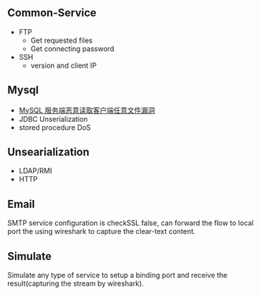 ## Common-Service
- FTP
  - Get requested files
  - Get connecting password
- SSH
  - version and client IP

## Mysql
- [MySQL 服务端恶意读取客户端任意文件漏洞](https://cloud.tencent.com/developer/article/1818089)
- JDBC Unserialization
- stored procedure DoS 

## Unsearialization
- LDAP/RMI
- HTTP

## Email
SMTP service configuration is checkSSL false, can forward the flow to local port the using wireshark to capture the clear-text content.

## Simulate
Simulate any type of service to setup a binding port and receive the result(capturing the stream by wireshark).

